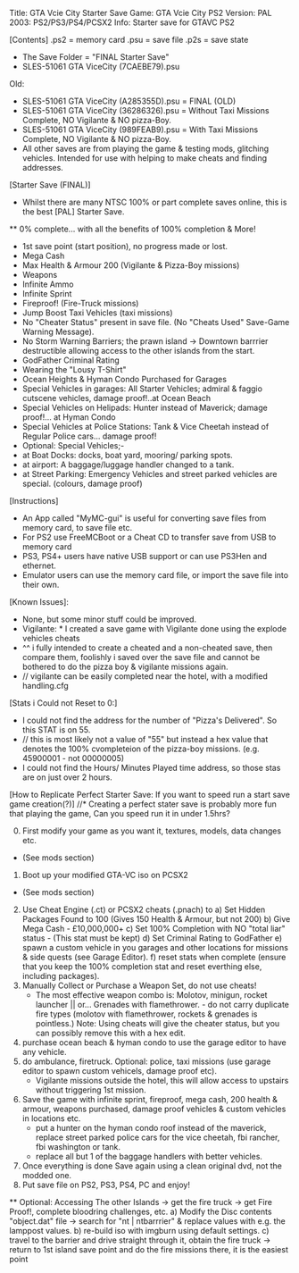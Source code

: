 Title:		GTA Vcie City Starter Save
Game:		GTA Vcie City PS2
Version:	PAL 2003: PS2/PS3/PS4/PCSX2 
Info:		Starter save for GTAVC PS2

[Contents]
.ps2 = memory card
.psu = save file
.p2s = save state

* The Save Folder = "FINAL Starter Save"
* SLES-51061 GTA ViceCity (7CAEBE79).psu

Old:
* SLES-51061 GTA ViceCity (A285355D).psu		= FINAL (OLD)
* SLES-51061 GTA ViceCity (36286326).psu		= Without Taxi Missions Complete, NO Vigilante & NO pizza-Boy.
* SLES-51061 GTA ViceCity (989FEAB9).psu		= With Taxi Missions Complete, NO Vigilante & NO pizza-Boy.
* All other saves are from playing the game & testing mods, glitching vehicles. Intended for use with helping to make cheats and finding addresses.

[Starter Save (FINAL)]
* Whilst there are many NTSC 100% or part complete saves online, this is the best [PAL] Starter Save.

** 0% complete... with all the benefits of 100% completion & More!
* 1st save point (start position), no progress made or lost.
* Mega Cash
* Max Health & Armour 200 (Vigilante & Pizza-Boy missions)
* Weapons
* Infinite Ammo
* Infinite Sprint
* Fireproof! (Fire-Truck missions)
* Jump Boost Taxi Vehicles  (taxi missions)
* No "Cheater Status" present in save file. (No "Cheats Used" Save-Game Warning Message).
* No Storm Warning Barriers; the prawn island -> Downtown barrrier destructible allowing access to the other islands from the start.
* GodFather Criminal Rating
* Wearing the "Lousy T-Shirt"
* Ocean Heights & Hyman Condo Purchased for Garages
* Special Vehicles in garages: 	All Starter Vehicles; admiral & faggio cutscene vehicles, damage proof!..at Ocean Beach
* Special Vehicles on Helipads: Hunter instead of Maverick; damage proof!... at Hyman Condo
* Special Vehicles at Police Stations: Tank & Vice Cheetah instead of Regular Police cars... damage proof!
* Optional: Special Vehicles;-
* 	at Boat Docks: docks, boat yard, mooring/ parking spots.
* 	at airport: A baggage/luggage handler changed to a tank.
* 	at Street Parking: Emergency Vehicles and street parked vehicles are special. (colours, damage proof)

[Instructions]
* An App called "MyMC-gui" is useful for converting save files from memory card, to save file etc.
* For PS2 use FreeMCBoot or a Cheat CD to transfer save from USB to memory card
* PS3, PS4+ users have native USB support or can use PS3Hen and ethernet.
* Emulator users can use the memory card file, or import the save file into their own.

[Known Issues]: 
* None, but some minor stuff could be improved.
* Vigilante:	* I created a save game with Vigilante done using the explode vehicles cheats
* ^^ i fully intended to create a cheated and a non-cheated save, then compare them, foolishly i saved over the save file and cannot be bothered to do the pizza boy & vigilante missions again.
* // vigilante can be easily completed near the hotel, with a modified handling.cfg

[Stats i Could not Reset to 0:]
* I could not find the address for the number of "Pizza's Delivered". So this STAT is on 55. 
* // this is most likely not a value of "55" but instead a hex value that denotes the 100% cvompleteion of the pizza-boy missions. (e.g. 45900001 - not 00000005)
* I could not find the Hours/ Minutes Played time address, so those stas are on just over 2 hours.
		
		
[How to Replicate Perfect Starter Save: If you want to speed run a start save game creation(?)]
//* Creating a perfect stater save is probably more fun that playing the game, Can you speed run it in under 1.5hrs?

0. First modify your game as you want it, textures, models, data changes etc.
* (See mods section)
1. Boot up your modified GTA-VC iso on PCSX2 
* (See mods section)
2. Use Cheat Engine (.ct) or PCSX2 cheats (.pnach) to
	a) Set Hidden Packages Found to 100 (Gives 150 Health & Armour, but not 200)
	b) Give Mega Cash - £10,000,000+
	c) Set 100% Completion with NO "total liar" status - (This stat must be kept)
	d) Set Criminal Rating to GodFather
	e) spawn a custom vehicle in you garages and other locations for missions & side quests (see Garage Editor).
	f) reset stats when complete (ensure that you keep the 100% completion stat and reset everthing else, including packages).
3. Manually Collect or Purchase a Weapon Set, do not use cheats!
	* The most effective weapon combo is: Molotov, minigun, rocket launcher || or... Grenades with flamethrower. - do not carry duplicate fire types (molotov with flamethrower, rockets & grenades is pointless.)
	Note: 	Using cheats will give the cheater status, but you can possibly remove this with a hex edit.
4. purchase ocean beach & hyman condo to use the garage editor to have any vehicle.
5. do ambulance, firetruck. Optional: police, taxi missions (use garage editor to spawn custom vehicels, damage proof etc).
	* Vigilante missions outside the hotel, this will allow access to upstairs without triggering 1st mission.
6. Save the game with infinite sprint, fireproof, mega cash, 200 health & armour, weapons purchased, damage proof vehicles & custom vehicles in locations etc.
	* put a hunter on the hyman condo roof instead of the maverick, replace street parked police cars for the vice cheetah, fbi rancher, fbi washington or tank.
	* replace all but 1 of the baggage handlers with better vehicles.
7. Once everything is done Save again using a clean original dvd, not the modded one.
8. Put save file on PS2, PS3, PS4, PC and enjoy!

** Optional: Accessing The other Islands -> get the fire truck -> get Fire Proof!, complete bloodring challenges, etc.
	a) Modify the Disc contents "object.dat" file  -> search for "nt | ntbarrrier" & replace values with e.g. the lamppost values.
	b) re-build iso with imgburn using default settings.
	c) travel to the barrier and drive straight through it, obtain the fire truck -> return to 1st island save point and do the fire missions there, it is the easiest point
